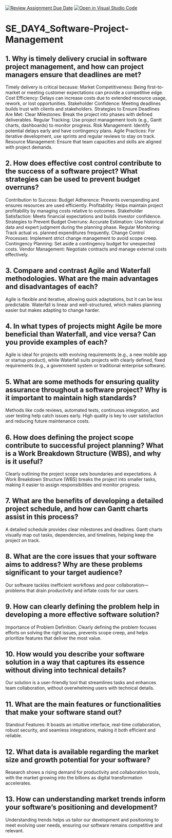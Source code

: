 [![Review Assignment Due Date](https://classroom.github.com/assets/deadline-readme-button-22041afd0340ce965d47ae6ef1cefeee28c7c493a6346c4f15d667ab976d596c.svg)](https://classroom.github.com/a/9pw6JKcu)
[![Open in Visual Studio Code](https://classroom.github.com/assets/open-in-vscode-2e0aaae1b6195c2367325f4f02e2d04e9abb55f0b24a779b69b11b9e10269abc.svg)](https://classroom.github.com/online_ide?assignment_repo_id=18526305&assignment_repo_type=AssignmentRepo)
# SE_DAY4_Software-Project-Management
## 1. Why is timely delivery crucial in software project management, and how can project managers ensure that deadlines are met?
Timely delivery is critical because:
Market Competitiveness: Being first-to-market or meeting customer expectations can provide a competitive edge.
Cost Efficiency: Delays can increase costs due to extended resource usage, rework, or lost opportunities.
Stakeholder Confidence: Meeting deadlines builds trust with clients and stakeholders.
Strategies to Ensure Deadlines Are Met:
Clear Milestones: Break the project into phases with defined deliverables.
Regular Tracking: Use project management tools (e.g., Gantt charts, dashboards) to monitor progress.
Risk Management: Identify potential delays early and have contingency plans.
Agile Practices: For iterative development, use sprints and regular reviews to stay on track.
Resource Management: Ensure that team capacities and skills are aligned with project demands.

## 2. How does effective cost control contribute to the success of a software project? What strategies can be used to prevent budget overruns?
Contribution to Success:
Budget Adherence: Prevents overspending and ensures resources are used efficiently.
Profitability: Helps maintain project profitability by managing costs relative to outcomes.
Stakeholder Satisfaction: Meets financial expectations and builds investor confidence.
Strategies to Prevent Budget Overruns:
Accurate Estimation: Use historical data and expert judgment during the planning phase.
Regular Monitoring: Track actual vs. planned expenditures frequently.
Change Control Processes: Implement strict change management to avoid scope creep.
Contingency Planning: Set aside a contingency budget for unexpected costs.
Vendor Management: Negotiate contracts and manage external costs effectively.

## 3. Compare and contrast Agile and Waterfall methodologies. What are the main advantages and disadvantages of each?
Agile is flexible and iterative, allowing quick adaptations, but it can be less predictable. Waterfall is linear and well-structured, which makes planning easier but makes adapting to change harder.

## 4. In what types of projects might Agile be more beneficial than Waterfall, and vice versa? Can you provide examples of each?
Agile is ideal for projects with evolving requirements (e.g., a new mobile app or startup product), while Waterfall suits projects with clearly defined, fixed requirements (e.g., a government system or traditional enterprise software).

## 5. What are some methods for ensuring quality assurance throughout a software project? Why is it important to maintain high standards?
Methods like code reviews, automated tests, continuous integration, and user testing help catch issues early. High quality is key to user satisfaction and reducing future maintenance costs.

## 6. How does defining the project scope contribute to successful project planning? What is a Work Breakdown Structure (WBS), and why is it useful?
Clearly outlining the project scope sets boundaries and expectations. A Work Breakdown Structure (WBS) breaks the project into smaller tasks, making it easier to assign responsibilities and monitor progress.

## 7. What are the benefits of developing a detailed project schedule, and how can Gantt charts assist in this process?
A detailed schedule provides clear milestones and deadlines. Gantt charts visually map out tasks, dependencies, and timelines, helping keep the project on track.

## 8. What are the core issues that your software aims to address? Why are these problems significant to your target audience?
Our software tackles inefficient workflows and poor collaboration—problems that drain productivity and inflate costs for our users.

## 9. How can clearly defining the problem help in developing a more effective software solution?
Importance of Problem Definition: Clearly defining the problem focuses efforts on solving the right issues, prevents scope creep, and helps prioritize features that deliver the most value.

## 10. How would you describe your software solution in a way that captures its essence without diving into technical details?
Our solution is a user-friendly tool that streamlines tasks and enhances team collaboration, without overwhelming users with technical details.

## 11. What are the main features or functionalities that make your software stand out?
Standout Features: It boasts an intuitive interface, real-time collaboration, robust security, and seamless integrations, making it both efficient and reliable.

## 12. What data is available regarding the market size and growth potential for your software?
Research shows a rising demand for productivity and collaboration tools, with the market growing into the billions as digital transformation accelerates.

## 13. How can understanding market trends inform your software’s positioning and development?
Understanding trends helps us tailor our development and positioning to meet evolving user needs, ensuring our software remains competitive and relevant.

